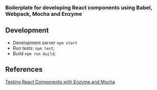 ### Boilerplate for developing React components using Babel, Webpack, Mocha and Enzyme

## Development
* Development server `npm start`
* Run tests: `npm test`;
* Build `npm run build`;

## References

[Testing React Components with Enzyme and Mocha](https://semaphoreci.com/community/tutorials/testing-react-components-with-enzyme-and-mocha)